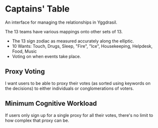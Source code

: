# Captains' Table

An interface for managing the relationships in Yggdrasil.

The 13 teams have various mappings onto other sets of 13.

* The 13 sign zodiac as measured accurately along the elliptic.
* 10 Wants: Touch, Drugs, Sleep, "Fire", "Ice", Housekeeping, Helpdesk, Food, Music
* Voting on when events take place.

## Proxy Voting

I want users to be able to proxy their votes (as sorted using keywords on the decisions) to either individuals or conglomerations of voters.

## Minimum Cognitive Workload

If users only sign up for a single proxy for all their votes, there's no limit to how complex that proxy can be.
